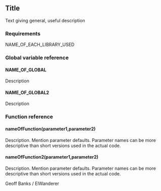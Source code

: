 ## Title

Text giving general, useful description

### Requirements

NAME\_OF\_EACH\_LIBRARY\_USED

### Global variable reference

#### NAME\_OF\_GLOBAL

Description

#### NAME\_OF\_GLOBAL2

Description

### Function reference

#### nameOfFunction(parameter1,parameter2)

Description. Mention parameter defaults. Parameter names can be more descriptive than short versions used in the actual code.

#### nameOfFunction2(parameter1,parameter2)

Description. Mention parameter defaults. Parameter names can be more descriptive than short versions used in the actual code.

Geoff Banks / ElWanderer
